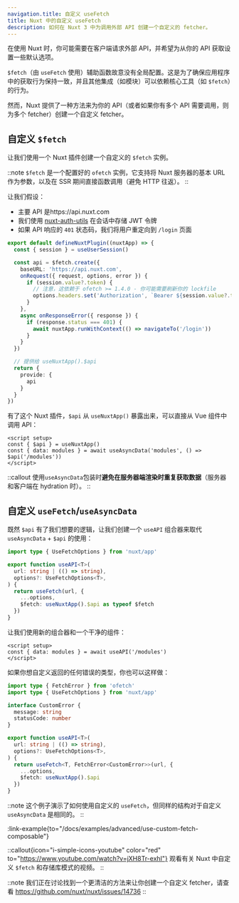```yaml
---
navigation.title: 自定义 useFetch
title: Nuxt 中的自定义 useFetch
description: 如何在 Nuxt 3 中为调用外部 API 创建一个自定义的 fetcher。
---
```


在使用 Nuxt 时，你可能需要在客户端请求外部 API，并希望为从你的 API 获取设置一些默认选项。

`$fetch`（由 `useFetch` 使用）辅助函数故意没有全局配置。这是为了确保应用程序中的获取行为保持一致，并且其他集成（如模块）可以依赖核心工具（如 `$fetch`）的行为。

然而，Nuxt 提供了一种方法来为你的 API（或者如果你有多个 API 需要调用，则为多个 fetcher）创建一个自定义 fetcher。

## 自定义 `$fetch`

让我们使用一个 Nuxt 插件创建一个自定义的 `$fetch` 实例。

::note
`$fetch` 是一个配置好的 `ofetch` 实例，它支持将 Nuxt 服务器的基本 URL 作为参数，以及在 SSR 期间直接函数调用（避免 HTTP 往返）。
::

让我们假设：
- 主要 API 是https://api.nuxt.com
- 我们使用 [nuxt-auth-utils](https://github.com/atinux/nuxt-auth-utils) 在会话中存储 JWT 令牌
- 如果 API 响应的 `401` 状态码，我们将用户重定向到 `/login` 页面

```ts [plugins/api.ts]
export default defineNuxtPlugin((nuxtApp) => {
  const { session } = useUserSession()

  const api = $fetch.create({
    baseURL: 'https://api.nuxt.com',
    onRequest({ request, options, error }) {
      if (session.value?.token) {
        // 注意，这依赖于 ofetch >= 1.4.0 - 你可能需要刷新你的 lockfile
        options.headers.set('Authorization', `Bearer ${session.value?.token}`)
      }
    },
    async onResponseError({ response }) {
      if (response.status === 401) {
        await nuxtApp.runWithContext(() => navigateTo('/login'))
      }
    }
  })

  // 提供给 useNuxtApp().$api
  return {
    provide: {
      api
    }
  }
})
```

有了这个 Nuxt 插件，`$api` 从 `useNuxtApp()` 暴露出来，可以直接从 Vue 组件中调用 API：

```vue [app.vue]
<script setup>
const { $api } = useNuxtApp()
const { data: modules } = await useAsyncData('modules', () => $api('/modules'))
</script>
```

::callout
使用`useAsyncData`包装时**避免在服务器端渲染时重复获取数据**（服务器和客户端在 hydration 时）。
::

## 自定义 `useFetch`/`useAsyncData`

既然 `$api` 有了我们想要的逻辑，让我们创建一个 `useAPI` 组合器来取代 `useAsyncData` + `$api` 的使用：

```ts [composables/useAPI.ts]
import type { UseFetchOptions } from 'nuxt/app'

export function useAPI<T>(
  url: string | (() => string),
  options?: UseFetchOptions<T>,
) {
  return useFetch(url, {
    ...options,
    $fetch: useNuxtApp().$api as typeof $fetch
  })
}
```

让我们使用新的组合器和一个干净的组件：

```vue [app.vue]
<script setup>
const { data: modules } = await useAPI('/modules')
</script>
```

如果你想自定义返回的任何错误的类型，你也可以这样做：

```ts
import type { FetchError } from 'ofetch'
import type { UseFetchOptions } from 'nuxt/app'

interface CustomError {
  message: string
  statusCode: number
}

export function useAPI<T>(
  url: string | (() => string),
  options?: UseFetchOptions<T>,
) {
  return useFetch<T, FetchError<CustomError>>(url, {
    ...options,
    $fetch: useNuxtApp().$api
  })
}
```

::note
这个例子演示了如何使用自定义的 `useFetch`，但同样的结构对于自定义 `useAsyncData` 是相同的。
::

:link-example{to="/docs/examples/advanced/use-custom-fetch-composable"}

::callout{icon="i-simple-icons-youtube" color="red" to="https://www.youtube.com/watch?v=jXH8Tr-exhI"}
观看有关 Nuxt 中自定义 `$fetch` 和存储库模式的视频。
::

::note
我们正在讨论找到一个更清洁的方法来让你创建一个自定义 fetcher，请查看 https://github.com/nuxt/nuxt/issues/14736
::
